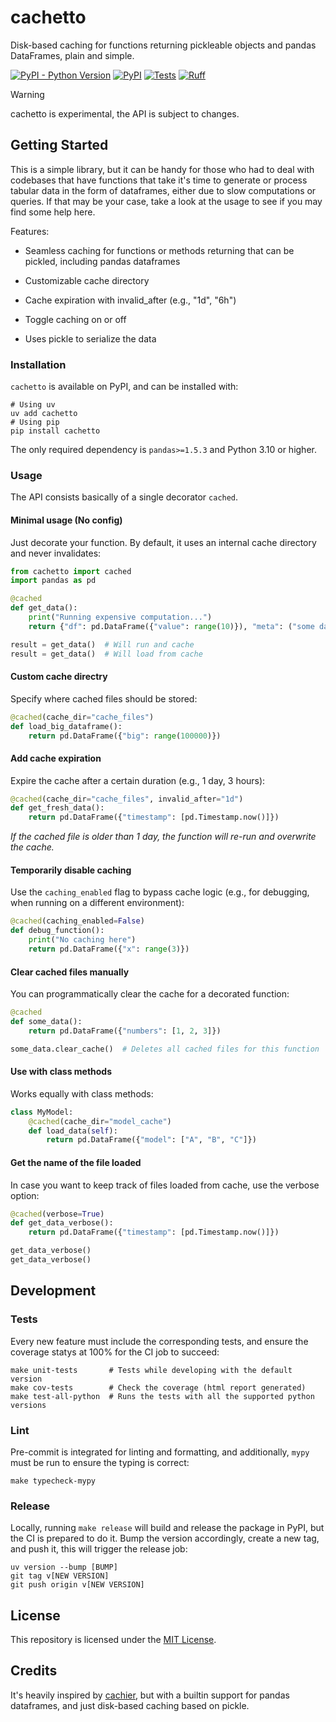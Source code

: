 # cachetto
Disk-based caching for functions returning pickleable objects and pandas DataFrames, plain and simple.

[![PyPI - Python Version](https://img.shields.io/pypi/pyversions/cachetto)](https://pypi.org/project/cachetto)
[![PyPI](https://img.shields.io/pypi/v/cachetto)](https://pypi.org/project/cachetto)
[![Tests](https://github.com/plaguss/cachetto/actions/workflows/ci.yaml/badge.svg)](https://github.com/plaguss/cachetto/actions/workflows/ci.yaml)
[![Ruff](https://img.shields.io/endpoint?url=https://raw.githubusercontent.com/astral-sh/ruff/main/assets/badge/v2.json)](https://github.com/astral-sh/ruff)


> [!WARNING]
>
> cachetto is experimental, the API is subject to changes.

## Getting Started

This is a simple library, but it can be handy for those who had to deal with codebases that have functions that take it's time to generate or process tabular data in the form of dataframes, either due to slow computations or queries. If that may be your case, take a look at the usage to see if you may find some help here.

Features:

- Seamless caching for functions or methods returning that can be pickled, including pandas dataframes

- Customizable cache directory

- Cache expiration with invalid_after (e.g., "1d", "6h")

- Toggle caching on or off

- Uses pickle to serialize the data

### Installation

`cachetto` is available on PyPI, and can be installed with:

```shell
# Using uv
uv add cachetto
# Using pip
pip install cachetto
```

The only required dependency is `pandas>=1.5.3` and Python 3.10 or higher.

### Usage

The API consists basically of a single decorator `cached`.

#### Minimal usage (No config)

Just decorate your function. By default, it uses an internal cache directory and never invalidates:

```py
from cachetto import cached
import pandas as pd

@cached
def get_data():
    print("Running expensive computation...")
    return {"df": pd.DataFrame({"value": range(10)}), "meta": ("some data", 1)}

result = get_data()  # Will run and cache
result = get_data()  # Will load from cache
```

#### Custom cache directry

Specify where cached files should be stored:

```py
@cached(cache_dir="cache_files")
def load_big_dataframe():
    return pd.DataFrame({"big": range(100000)})
```

#### Add cache expiration

Expire the cache after a certain duration (e.g., 1 day, 3 hours):

```py
@cached(cache_dir="cache_files", invalid_after="1d")
def get_fresh_data():
    return pd.DataFrame({"timestamp": [pd.Timestamp.now()]})
```

*If the cached file is older than 1 day, the function will re-run and overwrite the cache.*

#### Temporarily disable caching

Use the `caching_enabled` flag to bypass cache logic (e.g., for debugging, when running on a different environment):

```py
@cached(caching_enabled=False)
def debug_function():
    print("No caching here")
    return pd.DataFrame({"x": range(3)})
```

#### Clear cached files manually

You can programmatically clear the cache for a decorated function:

```py
@cached
def some_data():
    return pd.DataFrame({"numbers": [1, 2, 3]})

some_data.clear_cache()  # Deletes all cached files for this function
```

#### Use with class methods

Works equally with class methods:

```py
class MyModel:
    @cached(cache_dir="model_cache")
    def load_data(self):
        return pd.DataFrame({"model": ["A", "B", "C"]})
```

#### Get the name of the file loaded

In case you want to keep track of files loaded from cache, use the verbose option:

```py
@cached(verbose=True)
def get_data_verbose():
    return pd.DataFrame({"timestamp": [pd.Timestamp.now()]})

get_data_verbose()
get_data_verbose()
```

## Development

### Tests

Every new feature must include the corresponding tests, and ensure the coverage statys at 100% for the CI job to succeed:

```shell
make unit-tests       # Tests while developing with the default version
make cov-tests        # Check the coverage (html report generated)
make test-all-python  # Runs the tests with all the supported python versions
```

### Lint

Pre-commit is integrated for linting and formatting, and additionally, `mypy` must be run to ensure the typing is correct:

```shell
make typecheck-mypy
```

### Release

Locally, running `make release` will build and release the package in PyPI, but the CI is prepared to do it. Bump the version accordingly, create a new tag, and push it, this will trigger the release job:

```shell
uv version --bump [BUMP]
git tag v[NEW VERSION]
git push origin v[NEW VERSION]
```

## License

This repository is licensed under the [MIT License](https://github.com/plaguss/cachetto/blob/main/LICENSE).

## Credits

It's heavily inspired by [cachier](https://github.com/python-cachier/cachier), but with a builtin support for pandas dataframes, and just disk-based caching based on pickle.
